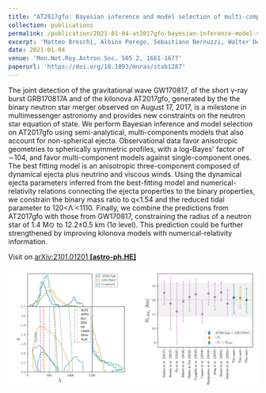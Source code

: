 ```yaml
---
title: "AT2017gfo: Bayesian inference and model selection of multi-component kilonovae and constraints on the neutron star equation of state"
collection: publications
permalink: /publication/2021-01-04-at2017gfo-bayesian-inference-model-selection
excerpt: 'Matteo Breschi, Albino Perego, Sebastiano Bernuzzi, Walter Del Pozzo, Vsevolod Nedora, David Radice, Diego Vescovi'
date: 2021-01-04
venue: 'Mon.Not.Roy.Astron.Soc. 505 2, 1661-1677'
paperurl: 'https://doi.org/10.1093/mnras/stab1287'
---
```


The joint detection of the gravitational wave GW170817, of the short γ-ray burst GRB170817A and of the kilonova AT2017gfo, generated by the the binary neutron star merger observed on August 17, 2017, is a milestone in multimessenger astronomy and provides new constraints on the neutron star equation of state. We perform Bayesian inference and model selection on AT2017gfo using semi-analytical, multi-components models that also account for non-spherical ejecta. Observational data favor anisotropic geometries to spherically symmetric profiles, with a log-Bayes' factor of ∼104, and favor multi-component models against single-component ones. The best fitting model is an anisotropic three-component composed of dynamical ejecta plus neutrino and viscous winds. Using the dynamical ejecta parameters inferred from the best-fitting model and numerical-relativity relations connecting the ejecta properties to the binary properties, we constrain the binary mass ratio to q<1.54 and the reduced tidal parameter to 120<Λ̃ <1110. Finally, we combine the predictions from AT2017gfo with those from GW170817, constraining the radius of a neutron star of 1.4 M⊙ to 12.2±0.5 km (1σ level). This prediction could be further strengthened by improving kilonova models with numerical-relativity information.

Visit on [arXiv:2101.01201 **[astro-ph.HE]**](https://arxiv.org/abs/2101.01201)

![Figure](/images/publications/2021-01-04-at2017gfo-bayesian-inference-model-selection.png)
